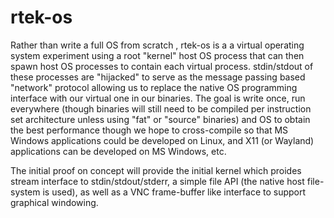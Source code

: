 # rtek-os

Rather than write a full OS from scratch , rtek-os is a a virtual operating system experiment using a root "kernel" host OS process that can then spawn host OS processes to contain each virtual process. stdin/stdout of these processes are "hijacked" to serve as the message passing based "network" protocol allowing us to replace the native OS programming interface with our virtual one in our binaries. The goal is write once, run everywhere (though binaries will still need to be compiled per instruction set architecture unless using "fat" or "source" binaries) and OS to obtain the best performance though we hope to cross-compile so that MS Windows applications could be developed on Linux, and X11 (or Wayland) applications can be developed on MS Windows, etc.

The initial proof on concept will provide the initial kernel which proides stream interface to stdin/stdout/stderr, a simple file API (the native host file-system is used), as well as a VNC frame-buffer like interface to support graphical windowing.

